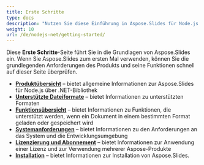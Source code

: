 ```yaml
---
title: Erste Schritte
type: docs
description: "Nutzen Sie diese Einführung in Aspose.Slides für Node.js über .NET-Grundlagen, um den Wert von Aspose.Slides für Ihr Unternehmen zu erkennen."
weight: 10
url: /de/nodejs-net/getting-started/
---
```


Diese **Erste Schritte**-Seite führt Sie in die Grundlagen von Aspose.Slides ein. Wenn Sie Aspose.Slides zum ersten Mal verwenden, können Sie die grundlegenden Anforderungen des Produkts und seine Funktionen schnell auf dieser Seite überprüfen.

- [**Produktübersicht**](/slides/de/nodejs-net/product-overview/) – bietet allgemeine Informationen zur Aspose.Slides für Node.js über .NET-Bibliothek
- [**Unterstützte Dateiformate**](/slides/de/nodejs-net/supported-file-formats/) – bietet Informationen zu unterstützten Formaten
- [**Funktionsübersicht**](/slides/de/nodejs-net/features-overview/) – bietet Informationen zu Funktionen, die unterstützt werden, wenn ein Dokument in einem bestimmten Format geladen oder gespeichert wird
- [**Systemanforderungen**](/slides/de/nodejs-net/system-requirements/) – bietet Informationen zu den Anforderungen an das System und die Entwicklungsumgebung
- [**Lizenzierung und Abonnement**](/slides/de/nodejs-net/licensing) – bietet Informationen zur Anwendung einer Lizenz und zur Verwendung mehrerer Aspose-Produkte
- [**Installation**](/slides/de/nodejs-net/installation/) – bietet Informationen zur Installation von Aspose.Slides.